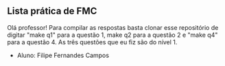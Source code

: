 ## Lista prática de FMC
Olá professor! Para compilar as respostas basta clonar esse repositório de digitar "make q1" para a questão 1, make q2 para a questão 2 e "make q4" para a questão 4.
As três questões que eu fiz são do nível 1.
- Aluno: Filipe Fernandes Campos
